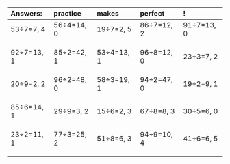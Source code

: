 | Answers: | practice | makes | perfect | ! |
| :--- | :--- | :--- | :--- | :--- |
| 53÷7=7, 4 | 56÷4=14, 0 | 19÷7=2, 5 | 86÷7=12, 2 | 91÷7=13, 0 | 
|   |   |   |   |   | 
|   |   |   |   |   | 
|   |   |   |   |   | 
| 92÷7=13, 1 | 85÷2=42, 1 | 53÷4=13, 1 | 96÷8=12, 0 | 23÷3=7, 2 | 
|   |   |   |   |   | 
|   |   |   |   |   | 
|   |   |   |   |   | 
| 20÷9=2, 2 | 96÷2=48, 0 | 58÷3=19, 1 | 94÷2=47, 0 | 19÷2=9, 1 | 
|   |   |   |   |   | 
|   |   |   |   |   | 
|   |   |   |   |   | 
| 85÷6=14, 1 | 29÷9=3, 2 | 15÷6=2, 3 | 67÷8=8, 3 | 30÷5=6, 0 | 
|   |   |   |   |   | 
|   |   |   |   |   | 
|   |   |   |   |   | 
| 23÷2=11, 1 | 77÷3=25, 2 | 51÷8=6, 3 | 94÷9=10, 4 | 41÷6=6, 5 | 
|   |   |   |   |   | 
|   |   |   |   |   | 
|   |   |   |   |   | 
